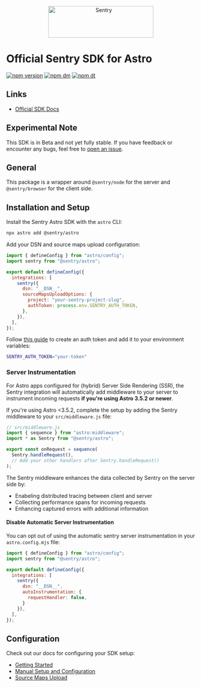 <p align="center">
  <a href="https://sentry.io/?utm_source=github&utm_medium=logo" target="_blank">
    <img src="https://sentry-brand.storage.googleapis.com/sentry-wordmark-dark-280x84.png" alt="Sentry" width="280" height="84">
  </a>
</p>

# Official Sentry SDK for Astro

[![npm version](https://img.shields.io/npm/v/@sentry/astro.svg)](https://www.npmjs.com/package/@sentry/astro)
[![npm dm](https://img.shields.io/npm/dm/@sentry/astro.svg)](https://www.npmjs.com/package/@sentry/astro)
[![npm dt](https://img.shields.io/npm/dt/@sentry/astro.svg)](https://www.npmjs.com/package/@sentry/astro)

## Links

 - [Official SDK Docs](https://docs.sentry.io/platforms/javascript/guides/astro/)

## Experimental Note

This SDK is in Beta and not yet fully stable.
If you have feedback or encounter any bugs, feel free to [open an issue](https://github.com/getsentry/sentry-javascript/issues/new/choose).

## General

This package is a wrapper around `@sentry/node` for the server and `@sentry/browser` for the client side.

## Installation and Setup

Install the Sentry Astro SDK with the `astro` CLI:

```bash
npx astro add @sentry/astro
```

Add your DSN and source maps upload configuration:

```javascript
import { defineConfig } from "astro/config";
import sentry from "@sentry/astro";

export default defineConfig({
  integrations: [
    sentry({
      dsn: "__DSN__",
      sourceMapsUploadOptions: {
        project: "your-sentry-project-slug",
        authToken: process.env.SENTRY_AUTH_TOKEN,
      },
    }),
  ],
});
```

Follow [this guide](https://docs.sentry.io/product/accounts/auth-tokens/#organization-auth-tokens) to create an auth token and add it to your environment variables:

```bash
SENTRY_AUTH_TOKEN="your-token"
```

### Server Instrumentation

For Astro apps configured for (hybrid) Server Side Rendering (SSR), the Sentry integration will automatically add middleware to your server to instrument incoming requests **if you're using Astro 3.5.2 or newer**.

If you're using Astro <3.5.2, complete the setup by adding the Sentry middleware to your `src/middleware.js` file:

```javascript
// src/middleware.js
import { sequence } from "astro:middleware";
import * as Sentry from "@sentry/astro";

export const onRequest = sequence(
  Sentry.handleRequest(),
  // Add your other handlers after Sentry.handleRequest()
);
```

The Sentry middleware enhances the data collected by Sentry on the server side by:
- Enabeling distributed tracing between client and server
- Collecting performance spans for incoming requests
- Enhancing captured errors with additional information

#### Disable Automatic Server Instrumentation

You can opt out of using the automatic sentry server instrumentation in your `astro.config.mjs` file:

```javascript
import { defineConfig } from "astro/config";
import sentry from "@sentry/astro";

export default defineConfig({
  integrations: [
    sentry({
      dsn: "__DSN__",
      autoInstrumentation: {
        requestHandler: false,
      }
    }),
  ],
});
```


## Configuration

Check out our docs for configuring your SDK setup:

* [Getting Started](https://docs.sentry.io/platforms/javascript/guides/astro/)
* [Manual Setup and Configuration](https://docs.sentry.io/platforms/javascript/guides/astro/manual-setup/)
* [Source Maps Upload](https://docs.sentry.io/platforms/javascript/guides/astro/sourcemaps/)
